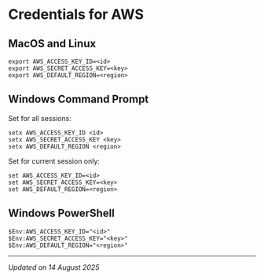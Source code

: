 # Credentials for AWS

## MacOS and Linux

```
export AWS_ACCESS_KEY_ID=<id>
export AWS_SECRET_ACCESS_KEY=<key>
export AWS_DEFAULT_REGION=<region>
```

## Windows Command Prompt

Set for all sessions:
```
setx AWS_ACCESS_KEY_ID <id>
setx AWS_SECRET_ACCESS_KEY <key>
setx AWS_DEFAULT_REGION <region>
```

Set for current session only:
```
set AWS_ACCESS_KEY_ID=<id>
set AWS_SECRET_ACCESS_KEY=<key>
set AWS_DEFAULT_REGION=<region>
```

## Windows PowerShell

```
$Env:AWS_ACCESS_KEY_ID="<id>"
$Env:AWS_SECRET_ACCESS_KEY="<key>"
$Env:AWS_DEFAULT_REGION="<region>"
```

***
*Updated on 14 August 2025*
